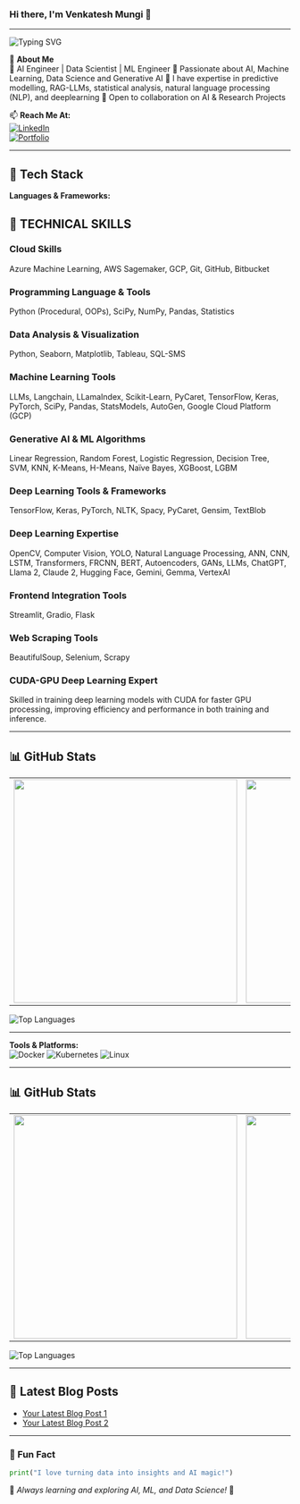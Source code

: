 ### Hi there, I'm Venkatesh Mungi 👋

---
<img src="https://readme-typing-svg.demolab.com?font=Fira+Code&weight=500&size=22&pause=1000&color=3498DB&width=500&lines=AI-ML+Engineer+%7C+Data+Scientist+" alt="Typing SVG">


🌟 **About Me**  
🔹 AI Engineer | Data Scientist | ML Engineer
🔹 Passionate about AI, Machine Learning, Data Science and Generative AI 
🔹 I have expertise in predictive modelling, RAG-LLMs, statistical analysis, natural language processing (NLP), and deeplearning
🔹 Open to collaboration on AI & Research Projects  

📫 **Reach Me At:**  
[![LinkedIn](https://img.shields.io/badge/LinkedIn-%230A66C2?style=for-the-badge&logo=linkedin&logoColor=white)](https://linkedin.com/in/yourprofile)  
[![Portfolio](https://img.shields.io/badge/Portfolio-%23FF5733?style=for-the-badge&logo=firefox&logoColor=white)](https://yourportfolio.com)  

---

## 🚀 Tech Stack

**Languages & Frameworks:**  
## 🚀 TECHNICAL SKILLS

### **Cloud Skills**
Azure Machine Learning, AWS Sagemaker, GCP, Git, GitHub, Bitbucket

### **Programming Language & Tools**
Python (Procedural, OOPs), SciPy, NumPy, Pandas, Statistics

### **Data Analysis & Visualization**
Python, Seaborn, Matplotlib, Tableau, SQL-SMS

### **Machine Learning Tools**
LLMs, Langchain, LLamaIndex, Scikit-Learn, PyCaret, TensorFlow, Keras, PyTorch, SciPy, Pandas, StatsModels, AutoGen, Google Cloud Platform (GCP)

### **Generative AI & ML Algorithms**
Linear Regression, Random Forest, Logistic Regression, Decision Tree, SVM, KNN, K-Means, H-Means, Naïve Bayes, XGBoost, LGBM

### **Deep Learning Tools & Frameworks**
TensorFlow, Keras, PyTorch, NLTK, Spacy, PyCaret, Gensim, TextBlob

### **Deep Learning Expertise**
OpenCV, Computer Vision, YOLO, Natural Language Processing, ANN, CNN, LSTM, Transformers, FRCNN, BERT, Autoencoders, GANs, LLMs, ChatGPT, Llama 2, Claude 2, Hugging Face, Gemini, Gemma, VertexAI

### **Frontend Integration Tools**
Streamlit, Gradio, Flask

### **Web Scraping Tools**
BeautifulSoup, Selenium, Scrapy

### **CUDA-GPU Deep Learning Expert**
Skilled in training deep learning models with CUDA for faster GPU processing, improving efficiency and performance in both training and inference.

---

## 📊 GitHub Stats

<table>
<tr>
<td>
<img src="https://github-readme-stats.vercel.app/api?username=yourusername&show_icons=true&theme=radical&hide_border=true" width="400"/>
</td>
<td>
<img src="https://github-readme-streak-stats.herokuapp.com/?user=yourusername&theme=radical&hide_border=true" width="400"/>
</td>
</tr>
</table>

![Top Languages](https://github-readme-stats.vercel.app/api/top-langs/?username=yourusername&layout=compact&theme=radical&hide_border=true)

---

**Tools & Platforms:**  
![Docker](https://img.shields.io/badge/Docker-%232496ED?style=for-the-badge&logo=docker&logoColor=white)
![Kubernetes](https://img.shields.io/badge/Kubernetes-%23326CE5?style=for-the-badge&logo=kubernetes&logoColor=white)
![Linux](https://img.shields.io/badge/Linux-%23FCC624?style=for-the-badge&logo=linux&logoColor=black)

---

## 📊 GitHub Stats

<table>
<tr>
<td>
<img src="https://github-readme-stats.vercel.app/api?username=yourusername&show_icons=true&theme=radical&hide_border=true" width="400"/>
</td>
<td>
<img src="https://github-readme-streak-stats.herokuapp.com/?user=yourusername&theme=radical&hide_border=true" width="400"/>
</td>
</tr>
</table>

![Top Languages](https://github-readme-stats.vercel.app/api/top-langs/?username=yourusername&layout=compact&theme=radical&hide_border=true)

---

## 📰 Latest Blog Posts
<!-- BLOG-POST-LIST:START -->
- [Your Latest Blog Post 1](https://yourblog.com/post1)
- [Your Latest Blog Post 2](https://yourblog.com/post2)
<!-- BLOG-POST-LIST:END -->

---

### 🎯 Fun Fact
```python
print("I love turning data into insights and AI magic!")
```

🌱 _Always learning and exploring AI, ML, and Data Science!_ 🚀
